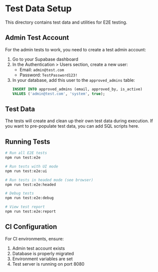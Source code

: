 # Test Data Setup

This directory contains test data and utilities for E2E testing.

## Admin Test Account

For the admin tests to work, you need to create a test admin account:

1. Go to your Supabase dashboard
2. In the Authentication > Users section, create a new user:
   - Email: `admin@test.com`
   - Password: `TestPassword123!`
3. In your database, add this user to the `approved_admins` table:
   ```sql
   INSERT INTO approved_admins (email, approved_by, is_active) 
   VALUES ('admin@test.com', 'system', true);
   ```

## Test Data

The tests will create and clean up their own test data during execution. If you want to pre-populate test data, you can add SQL scripts here.

## Running Tests

```bash
# Run all E2E tests
npm run test:e2e

# Run tests with UI mode
npm run test:e2e:ui

# Run tests in headed mode (see browser)
npm run test:e2e:headed

# Debug tests
npm run test:e2e:debug

# View test report
npm run test:e2e:report
```

## CI Configuration

For CI environments, ensure:
1. Admin test account exists
2. Database is properly migrated
3. Environment variables are set
4. Test server is running on port 8080